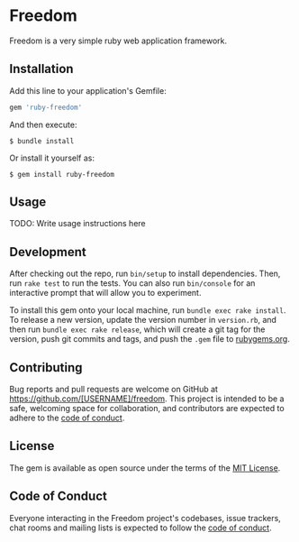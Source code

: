 # Freedom

Freedom is a very simple ruby web application framework.

## Installation

Add this line to your application's Gemfile:

```ruby
gem 'ruby-freedom'
```

And then execute:

    $ bundle install

Or install it yourself as:

    $ gem install ruby-freedom

## Usage

TODO: Write usage instructions here

## Development

After checking out the repo, run `bin/setup` to install dependencies. Then, run `rake test` to run the tests. You can also run `bin/console` for an interactive prompt that will allow you to experiment.

To install this gem onto your local machine, run `bundle exec rake install`. To release a new version, update the version number in `version.rb`, and then run `bundle exec rake release`, which will create a git tag for the version, push git commits and tags, and push the `.gem` file to [rubygems.org](https://rubygems.org).

## Contributing

Bug reports and pull requests are welcome on GitHub at https://github.com/[USERNAME]/freedom. This project is intended to be a safe, welcoming space for collaboration, and contributors are expected to adhere to the [code of conduct](https://github.com/[USERNAME]/freedom/blob/master/CODE_OF_CONDUCT.md).


## License

The gem is available as open source under the terms of the [MIT License](https://opensource.org/licenses/MIT).

## Code of Conduct

Everyone interacting in the Freedom project's codebases, issue trackers, chat rooms and mailing lists is expected to follow the [code of conduct](https://github.com/[USERNAME]/freedom/blob/master/CODE_OF_CONDUCT.md).
